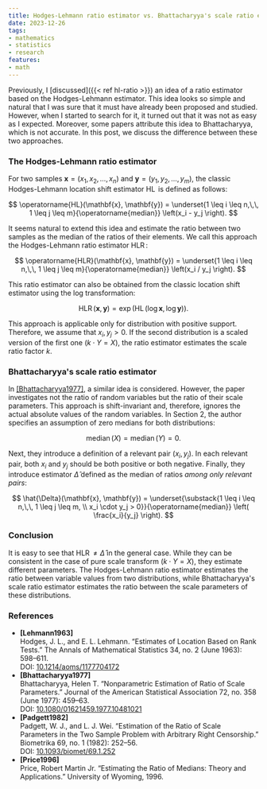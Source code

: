 ```yaml
---
title: Hodges-Lehmann ratio estimator vs. Bhattacharyya's scale ratio estimator
date: 2023-12-26
tags:
- mathematics
- statistics
- research
features:
- math
---
```


Previously, I [discussed]({{< ref hl-ratio >}}) an idea of a ratio estimator based on the Hodges-Lehmann estimator.
This idea looks so simple and natural that I was sure that it must have already been proposed and studied.
However, when I started to search for it, it turned out that it was not as easy as I expected.
Moreover, some papers attribute this idea to Bhattacharyya, which is not accurate.
In this post, we discuss the difference between these two approaches.

<!--more-->

### The Hodges-Lehmann ratio estimator

For two samples $\mathbf{x} = ( x_1, x_2, \ldots, x_n )$ and $\mathbf{y} = ( y_1, y_2, \ldots, y_m )$,
  the classic Hodges-Lehmann location shift estimator $\operatorname{HL}$ is defined as follows:

$$
\operatorname{HL}(\mathbf{x}, \mathbf{y}) =
  \underset{1 \leq i \leq n,\,\, 1 \leq j \leq m}{\operatorname{median}} \left(x_i - y_j \right).
$$

It seems natural to extend this idea and
  estimate the ratio between two samples as the median of the ratios of their elements.
We call this approach the Hodges-Lehmann ratio estimator $\operatorname{HLR}$:

$$
\operatorname{HLR}(\mathbf{x}, \mathbf{y}) =
  \underset{1 \leq i \leq n,\,\, 1 \leq j \leq m}{\operatorname{median}} \left(x_i / y_j \right).
$$

This ratio estimator can also be obtained from the classic location shift estimator using the log transformation:

$$
\operatorname{HLR}(\mathbf{x}, \mathbf{y}) =
  \exp \bigl( \operatorname{HL}(\log \mathbf{x}, \log \mathbf{y}) \bigr).
$$

This approach is applicable only for distribution with positive support.
Therefore, we assume that $x_i, y_j > 0$.
If the second distribution is a scaled version of the first one ($k\cdot Y = X$),
  the ratio estimator estimates the scale ratio factor $k$.

### Bhattacharyya's scale ratio estimator

In [[Bhattacharyya1977]](#Bhattacharyya1977), a similar idea is considered.
However, the paper investigates not the ratio of random variables but the ratio of their scale parameters.
This approach is shift-invariant and, therefore, ignores the actual absolute values of the random variables.
In Section 2, the author specifies an assumption of zero medians for both distributions:

$$
\operatorname{median}(X) = \operatorname{median}(Y) = 0.
$$

Next, they introduce a definition of a relevant pair $(x_i, y_j)$.
In each relevant pair, both $x_i$ and $y_j$ should be both positive or both negative.
Finally, they introduce estimator $\hat{\Delta}$ defined as the median of ratios *among only relevant pairs*:

$$
\hat{\Delta}(\mathbf{x}, \mathbf{y}) =
  \underset{\substack{1 \leq i \leq n,\,\, 1 \leq j \leq m, \\ x_i \cdot y_j > 0}}{\operatorname{median}}
    \left( \frac{x_i}{y_j} \right).
$$

### Conclusion

It is easy to see that $\operatorname{HLR} \neq \hat{\Delta}$ in the general case.
While they can be consistent in the case of pure scale transform ($k\cdot Y = X$),
  they estimate different parameters.
The Hodges-Lehmann ratio estimator estimates the ratio between variable values from two distributions,
  while Bhattacharyya's scale ratio estimator estimates the ratio between the scale parameters of these distributions.

### References

* <b id="Lehmann1963">[Lehmann1963]</b>  
  Hodges, J. L., and E. L. Lehmann.
  “Estimates of Location Based on Rank Tests.” The Annals of Mathematical Statistics 34, no. 2 (June 1963): 598–611.  
  DOI: [10.1214/aoms/1177704172](https://dx.doi.org/10.1214/aoms/1177704172)
* <b id="Bhattacharyya1977">[Bhattacharyya1977]</b>  
  Bhattacharyya, Helen T. “Nonparametric Estimation of Ratio of Scale Parameters.” Journal of the American Statistical Association 72, no. 358 (June 1977): 459–63.  
  DOI: [10.1080/01621459.1977.10481021](https://dx.doi.org/10.1080/01621459.1977.10481021)
* <b id="Padgett1982">[Padgett1982]</b>  
  Padgett, W. J., and L. J. Wei.
  “Estimation of the Ratio of Scale Parameters in the Two Sample Problem with Arbitrary Right Censorship.”
  Biometrika 69, no. 1 (1982): 252–56.  
  DOI: [10.1093/biomet/69.1.252](https://dx.doi.org/10.1093/biomet/69.1.252)
* <b id="Price1996">[Price1996]</b>  
  Price, Robert Martin Jr. “Estimating the Ratio of Medians: Theory and Applications.” University of Wyoming, 1996.  
